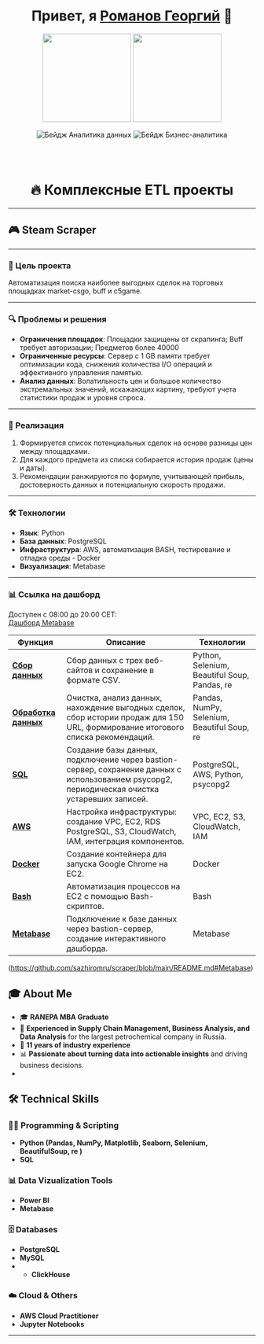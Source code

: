 <h1 align="center">Привет, я <a href="https://github.com/sazhiromru">Романов Георгий</a> 👋</h1>

<p align="center">
  <img src="https://media.giphy.com/media/v1.Y2lkPTc5MGI3NjExaGJuc2J1YjExMm9jdDF4bGhkaGF3ZGg0bXkyYzRvdDQ3c25qYXk3biZlcD12MV9pbnRlcm5hbF9naWZfYnlfaWQmY3Q9Zw/4k9BkIfSbgr2LTRB8P/giphy.gif" width="180"/>
  <img src="https://media.giphy.com/media/v1.Y2lkPTc5MGI3NjExdnFxY2hibGhhZHRoZGpoeTZocnhneWxjM2h0ZXFjNXVxYmQzd3k3OSZlcD12MV9pbnRlcm5hbF9naWZfYnlfaWQmY3Q9Zw/ySeD2PB1OfMSKFEheH/giphy.gif" width="180"/>
</p>

<p align="center">
  <img src="https://img.shields.io/badge/Инженер%20данных-FFD43B?style=for-the-badge&logo=python&logoColor=blue" alt="Бейдж Аналитика данных">
  <img src="https://img.shields.io/badge/Бизнес%20аналитик-323330?style=for-the-badge&logo=soundcharts&logoColor=white" alt="Бейдж Бизнес-аналитика">
</p>
<br></br>

<div align="center">
  <h1>🔥 Комплексные ETL проекты</h1>
</div>

---

## 🎮 Steam Scraper
---
### 🎯 Цель проекта
Автоматизация поиска наиболее выгодных сделок на торговых площадках market-csgo, buff и c5game.

---

### 🔍 Проблемы и решения
- **Ограничения площадок**: Площадки защищены от скрапинга; Buff требует авторизации; Предметов более 40000 
- **Ограниченные ресурсы**: Сервер с 1 GB памяти требует оптимизации кода, снижения количества I/O операций и эффективного управления памятью.  
- **Анализ данных**: Волатильность цен и большое количество экстремальных значений, искажающих картину, требуют учета статистики продаж и уровня спроса.

---

### 🔧 Реализация
1. Формируется список потенциальных сделок на основе разницы цен между площадками.  
2. Для каждого предмета из списка собирается история продаж (цены и даты).  
3. Рекомендации ранжируются по формуле, учитывающей прибыль, достоверность данных и потенциальную скорость продажи.

---

### 🛠️ Технологии
- **Язык**: Python  
- **База данных**: PostgreSQL  
- **Инфраструктура**: AWS, автоматизация BASH, тестирование и отладка среды - Docker 
- **Визуализация**: Metabase  

---

### 📊 Ссылка на дашборд
Доступен с 08:00 до 20:00 CET:  
[Дашборд Metabase](http://47.129.223.184:3000/public/dashboard/1a51169a-8c3c-4d9e-8ee7-a508fb3f7539?date=2024-12-10)



| **Функция**         | **Описание**                                                                 | **Технологии**                             
|---------------------------|------------------------------------------------------------------------------|--------------------------------------|
| [**Сбор данных**](https://github.com/sazhiromru/scraper/blob/main/README.md#data-collection)           | Сбор данных с трех веб-сайтов и сохранение в формате CSV.                   | Python, Selenium, Beautiful Soup, Pandas, re |
| [**Обработка данных**](https://github.com/sazhiromru/scraper/blob/main/README.md#data-wrangling)      | Очистка, анализ данных, нахождение выгодных сделок, сбор истории продаж для 150 URL, формирование итогового списка рекомендаций. | Pandas, NumPy, Selenium, Beautiful Soup, re |   
| [**SQL**](https://github.com/sazhiromru/scraper/blob/main/README.md#SQL)                   | Создание базы данных, подключение через bastion-сервер, сохранение данных с использованием psycopg2, периодическая очистка устаревших записей. | PostgreSQL, AWS, Python, psycopg2 |
| [**AWS**](https://github.com/sazhiromru/scraper/blob/main/README.md#AWS)                   | Настройка инфраструктуры: создание VPC, EC2, RDS PostgreSQL, S3, CloudWatch, IAM, интеграция компонентов. | VPC, EC2, S3, CloudWatch, IAM  |
| [**Docker**](https://github.com/sazhiromru/scraper/blob/main/README.md#Docker)                | Создание контейнера для запуска Google Chrome на EC2.                       | Docker                               |
| [**Bash**](https://github.com/sazhiromru/scraper/blob/main/README.md#6-Bash)                  | Автоматизация процессов на EC2 с помощью Bash-скриптов.                     | Bash                                |
| [**Metabase**](https://github.com/sazhiromru/scraper/blob/main/README.md#Metabase)               | Подключение к базе данных через bastion-сервер, создание интерактивного дашборда. | Metabase                            |


(https://github.com/sazhiromru/scraper/blob/main/README.md#Metabase)



## 🎓 About Me

- 🎓 **RANEPA MBA Graduate**
- 💼 **Experienced in Supply Chain Management, Business Analysis, and Data Analysis** for the largest petrochemical company in Russia.
- 🏢 **11 years of industry experience**
- 📊 **Passionate about turning data into actionable insights** and driving business decisions.
- 
## 🛠️ Technical Skills

### 👨‍💻 Programming & Scripting
- **Python (Pandas, NumPy, Matplotlib, Seaborn, Selenium, BeautifulSoup, re )**
- **SQL**

### 📊 Data Vizualization Tools
- **Power BI**
- **Metabase**

### 🗄️ Databases
- **PostgreSQL**
- **MySQL**
- - **ClickHouse**

### ☁️ Cloud & Others
- **AWS Cloud Practitioner**
- **Jupyter Notebooks**

---



